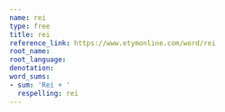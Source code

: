 ```yaml
---
name: rei
type: free
title: rei
reference_link: https://www.etymonline.com/word/rei
root_name: 
root_language: 
denotation: 
word_sums:
- sum: 'Rei + '
  respelling: rei
---
```

